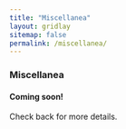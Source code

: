 ```yaml
---
title: "Miscellanea"
layout: gridlay
sitemap: false
permalink: /miscellanea/
---
```


<style>
img{
  border-radius: 10px;
}
.col-md-3 {
  margin-top:10px;
  margin-bottom:10px;
  padding:0px;
  display:block;
  overflow:hidden;
  text-align:center;
  display: table-cell;
  background: white;
  border-radius: 20px;
  height: auto;
}
iframe {
  margin:0;
  padding:0;
  width: 175px;
  display: inline;
  vertical-align: middle;
}
</style>

### Miscellanea

<div class="jumbotron">
<div class="col-md-12 col-sm-12">
<h4>Coming soon!</h4>

Check back for more details.
</div>
</div>
